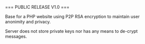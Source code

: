 === PUBLIC RELEASE V1.0 === 

Base for a PHP website using P2P RSA encryption to maintain user anonimity and privacy. 

Server does not store private keys nor has any means to de-crypt messages.
